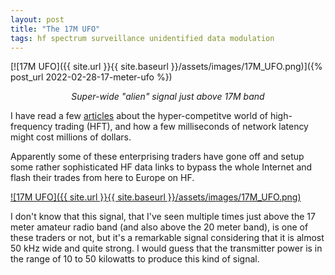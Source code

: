```yaml
---
layout: post
title: "The 17M UFO"
tags: hf spectrum surveillance unidentified data modulation
---
```


[![17M UFO]({{ site.url }}{{ site.baseurl }}/assets/images/17M_UFO.png)]({% post_url 2022-02-28-17-meter-ufo %})
*<center>Super-wide "alien" signal just above 17M band</center>*

I have read a few
[articles](https://sniperinmahwah.wordpress.com/2018/05/07/shortwave-trading-part-i-the-west-chicago-tower-mystery/)
about the hyper-competitve world of high-frequency trading (HFT), and how a
few milliseconds of network latency might cost millions of dollars.

Apparently some of these enterprising traders have gone off
and setup some rather sophisticated HF data links to bypass
the whole Internet and flash their trades from here to Europe
on HF.

[![17M UFO]({{ site.url }}{{ site.baseurl }}/assets/images/17M_UFO.png)](https://photos.app.goo.gl/TCF2WVe5nV98EDuq7)

I don't know that this signal, that I've seen multiple times
just above the 17 meter amateur radio band (and also above the 20
meter band), is one of these traders or not, but it's a remarkable
signal considering that it is almost 50 kHz wide and quite
strong. I would guess that the transmitter power is in the range
of 10 to 50 kilowatts to produce this kind of signal.

